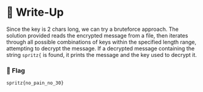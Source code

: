 # 🔑 Write-Up

Since the key is 2 chars long, we can try a bruteforce approach.
The solution provided reads the encrypted message from a file, then iterates through all possible combinations of keys within the specified length range, attempting to decrypt the message. If a decrypted message containing the string `spritz{` is found, it prints the message and the key used to decrypt it. 

### 🚩 Flag

```plaintext
spritz{no_pain_no_30}
```